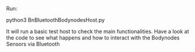 Run:

python3 BnBluetoothBodynodesHost.py

It will run a basic test host to check the main functionalities.
Have a look at the code to see what happens and how to interact with the Bodynodes Sensors via Bluetooth